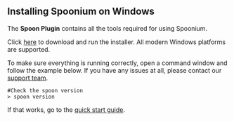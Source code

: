 ## Installing Spoonium on Windows

The **Spoon Plugin** contains all the tools required for using Spoonium. 

Click [here](http://start.spoon.net/install) to download and run the installer. All modern Windows platforms are supported. 

To make sure everything is running correctly, open a command window and follow the example below. If you have any issues at all, please contact our [support team](http://support.spoonium.net/).

```
#Check the spoon version
> spoon version
```

If that works, go to the [quick start guide](/docs/quick+start#try+it).
